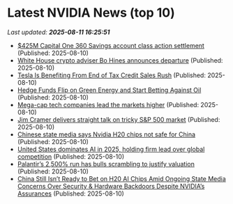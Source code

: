 # Latest NVIDIA News (top 10)
_Last updated: **2025-08-11 16:25:51**_

- [$425M Capital One 360 Savings account class action settlement](https://biztoc.com/x/992269511862106e) (Published: 2025-08-10)
- [White House crypto adviser Bo Hines announces departure](https://biztoc.com/x/4c0dc5909233d103) (Published: 2025-08-10)
- [Tesla Is Benefiting From End of Tax Credit Sales Rush](https://biztoc.com/x/842ae4b880d5105d) (Published: 2025-08-10)
- [Hedge Funds Flip on Green Energy and Start Betting Against Oil](https://biztoc.com/x/886e42c3e8aa41db) (Published: 2025-08-10)
- [Mega-cap tech companies lead the markets higher](https://finance.yahoo.com/news/mega-cap-tech-companies-lead-the-markets-higher-155532476.html) (Published: 2025-08-10)
- [Jim Cramer delivers straight talk on tricky S&P 500 market](https://biztoc.com/x/f11a90bd3b124afc) (Published: 2025-08-10)
- [Chinese state media says Nvidia H20 chips not safe for China](https://biztoc.com/x/f26726adde1ad224) (Published: 2025-08-10)
- [United States dominates AI in 2025, holding firm lead over global competition](https://slashdot.org/submission/17338824/united-states-dominates-ai-in-2025-holding-firm-lead-over-global-competition) (Published: 2025-08-10)
- [Palantir’s 2,500% run has bulls scrambling to justify valuation](https://fortune.com/2025/08/10/palantir-stock-price-valuation-forward-earnings-ai-alex-karp/) (Published: 2025-08-10)
- [China Still Isn’t Ready to Bet on H20 AI Chips Amid Ongoing State Media Concerns Over Security & Hardware Backdoors Despite NVIDIA’s Assurances](https://wccftech.com/china-still-isnt-ready-to-bet-on-h20-ai-chips-amid-ongoing-state-media-concerns/) (Published: 2025-08-10)
